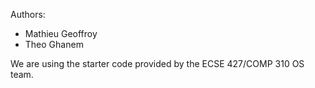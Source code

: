 Authors:

- Mathieu Geoffroy
- Theo Ghanem

We are using the starter code provided by the ECSE 427/COMP 310 OS team.
